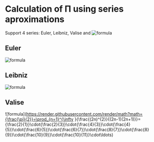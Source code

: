 # Calculation of П using series aproximations

Support 4 series: Euler, Leibniz, Valise and ![formula](https://render.githubusercontent.com/render/math?math=\frac{1}{n^4})

## Euler
![formula](https://render.githubusercontent.com/render/math?math=\sum_{n=1}^{\infty}{\frac{1}{n^{2}}}={\frac{1}{1^{2}}}+{\frac{1}{2^{2}}}+{\frac{1}{3^{2}}}+\cdots=\frac{\pi^2}{6})

## Leibniz

![formula](https://render.githubusercontent.com/render/math?math=1-{\frac{1}{3}}+{\frac{1}{5}}-{\frac{1}{7}}+{\frac{1}{9}}-\cdots={\frac{\pi}{4}})

## Valise
![formula](https://render.githubusercontent.com/render/math?math={\frac{\pi}{2}}=\prod_{n=1}^{\infty }{\frac{(2n)^{2}}{(2n-1)(2n+1)}}={\frac{2}{1}}\cdot{\frac{2}{3}}\cdot{\frac{4}{3}}\cdot{\frac{4}{5}}\cdot{\frac{6}{5}}\cdot{\frac{6}{7}}\cdot{\frac{8}{7}}\cdot{\frac{8}{9}}\cdot{\frac{10}{9}}\cdot{\frac{10}{11}}\cdot\ldots)


